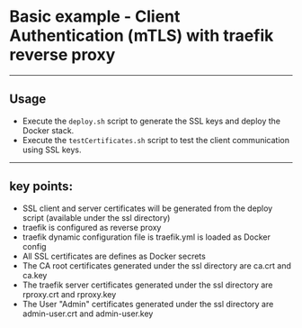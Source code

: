 # Basic example - Client Authentication (mTLS) with traefik reverse proxy

---

## Usage
  - Execute the `deploy.sh` script to generate the SSL keys and deploy the Docker stack. 
  - Execute the `testCertificates.sh` script to test the client communication using SSL keys.

---

## key points:
- SSL client and server certificates will be generated from the deploy script (available under the ssl directory)
- traefik is configured as reverse proxy
- traefik dynamic configuration file is traefik.yml is loaded as Docker config
- All SSL certificates are defines as Docker secrets 
- The CA root certificates generated under the ssl directory are ca.crt and ca.key
- The traefik server certificates generated under the ssl directory are rproxy.crt and rproxy.key
- The User "Admin" certificates generated under the ssl directory are admin-user.crt and admin-user.key
